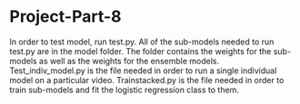 # Project-Part-8

In order to test model, run test.py. All of the sub-models needed to run test.py are in the model folder. The folder contains the weights for the sub-models as well as the weights for the ensemble models. Test_indiv_model.py is the file needed in order to run a single individual model on a particular video. Trainstacked.py is the file needed in order to train sub-models and fit the logistic regression class to them.
